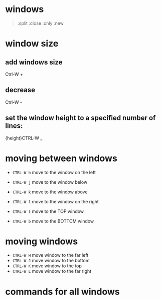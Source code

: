 # windows
> :split
> :close
> :only
> :new

# window size
## add windows size
Ctrl-W + 
## decrease
Ctrl-W - 
## set the window height to a specified number of lines:  
{height}CTRL-W _

# moving between windows
- `CTRL-W h` move to the window on the left
- `CTRL-W j` move to the window below
- `CTRL-W k` move to the window above
- `CTRL-W l` move to the window on the right
  
- `CTRL-W t` move to the TOP window
- `CTRL-W b` move to the BOTTOM window

# moving windows
- `CTRL-W H` move window to the far left
- `CTRL-W J` move window to the bottom
- `CTRL-W K` move window to the top
- `CTRL-W L` move window to the far right

# commands for all windows
